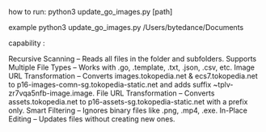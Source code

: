 how to run:
python3 update_go_images.py [path]

example
python3 update_go_images.py /Users/bytedance/Documents


capability : 

Recursive Scanning – Reads all files in the folder and subfolders.
Supports Multiple File Types – Works with .go, .template, .txt, .json, .csv, etc.
Image URL Transformation – Converts images.tokopedia.net & ecs7.tokopedia.net to p16-images-comn-sg.tokopedia-static.net and adds suffix ~tplv-zr7vqa5nfb-image.image.
File URL Transformation – Converts assets.tokopedia.net to p16-assets-sg.tokopedia-static.net with a prefix only.
Smart Filtering – Ignores binary files like .png, .mp4, .exe.
In-Place Editing – Updates files without creating new ones.
